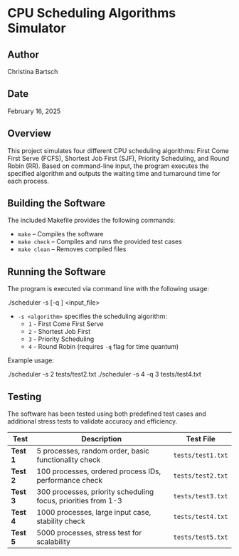 # CPU Scheduling Algorithms Simulator

## Author
Christina Bartsch  

## Date
February 16, 2025  

## Overview
This project simulates four different CPU scheduling algorithms: First Come First Serve (FCFS), Shortest Job First (SJF), Priority Scheduling, and Round Robin (RR). Based on command-line input, the program executes the specified algorithm and outputs the waiting time and turnaround time for each process.

## Building the Software
The included Makefile provides the following commands:

- `make` – Compiles the software  
- `make check` – Compiles and runs the provided test cases  
- `make clean` – Removes compiled files  

## Running the Software
The program is executed via command line with the following usage:

./scheduler -s <algorithm> [-q <quantum>] <input_file>

- `-s <algorithm>` specifies the scheduling algorithm:  
  - `1` - First Come First Serve  
  - `2` - Shortest Job First  
  - `3` - Priority Scheduling  
  - `4` - Round Robin (requires `-q` flag for time quantum)  

Example usage:

./scheduler -s 2 tests/test2.txt ./scheduler -s 4 -q 3 tests/test4.txt

## Testing
The software has been tested using both predefined test cases and additional stress tests to validate accuracy and efficiency.

| Test | Description | Test File |
|------|------------|-----------|
| **Test 1** | 5 processes, random order, basic functionality check | `tests/test1.txt` |
| **Test 2** | 100 processes, ordered process IDs, performance check | `tests/test2.txt` |
| **Test 3** | 300 processes, priority scheduling focus, priorities from 1-3 | `tests/test3.txt` |
| **Test 4** | 1000 processes, large input case, stability check | `tests/test4.txt` |
| **Test 5** | 5000 processes, stress test for scalability | `tests/test5.txt` |
